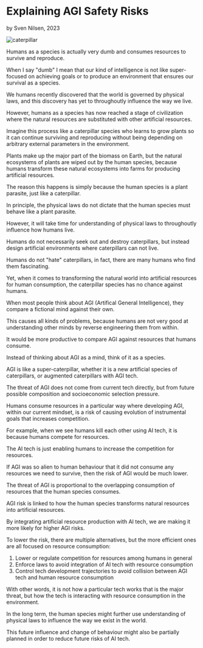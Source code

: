 # Explaining AGI Safety Risks
by Sven Nilsen, 2023

![caterpillar](https://pbs.twimg.com/media/F5XqFvQWIAAvg9b?format=jpg&name=medium)

Humans as a species is actually very dumb and consumes resources to survive and reproduce.

When I say "dumb" I mean that our kind of intelligence is not like super-focused
on achieving goals or to produce an environment that ensures our survival as a species.

We humans recently discovered that the world is governed by physical laws,
and this discovery has yet to throughoutly influence the way we live.

However, humans as a species has now reached a stage of civilization
where the natural resources are substituted with other artificial resources.

Imagine this process like a caterpillar species who learns to grow plants so it
can continue surviving and reproducing without being depending on arbitrary external parameters in the environment.

Plants make up the major part of the biomass on Earth,
but the natural ecosystems of plants are wiped out by the human species,
because humans transform these natural ecosystems into farms for producing artificial resources.

The reason this happens is simply because the human species is a plant parasite, just like a caterpillar.

In principle, the physical laws do not dictate that the human species must behave like a plant parasite.

However, it will take time for understanding of physical laws to throughoutly influence how humans live.

Humans do not necessarily seek out and destroy caterpillars,
but instead design artificial environments where caterpillars can not live.

Humans do not "hate" caterpillars, in fact, there are many humans who find them fascinating.

Yet, when it comes to transforming the natural world into artificial resources for human consumption,
the caterpillar species has no chance against humans.

When most people think about AGI (Artifical General Intelligence),
they compare a fictional mind against their own.

This causes all kinds of problems, because humans are not very good at understanding
other minds by reverse engineering them from within.

It would be more productive to compare AGI against resources that humans consume.

Instead of thinking about AGI as a mind, think of it as a species.

AGI is like a super-caterpillar, whether it is a new artificial species of caterpillars,
or augmented caterpillars with AGI tech.

The threat of AGI does not come from current tech directly,
but from future possible composition and socioeconomic selection pressure.

Humans consume resources in a particular way where developing AGI,
within our current mindset,
is a risk of causing evolution of instrumental goals that increases competition.

For example, when we see humans kill each other using AI tech,
it is because humans compete for resources.

The AI tech is just enabling humans to increase the competition for resources.

If AGI was so alien to human behaviour that it did not consume any resources we need to survive,
then the risk of AGI would be much lower.

The threat of AGI is proportional to the overlapping consumption of resources that the human species consumes.

AGI risk is linked to how the human species transforms natural resources into artificial resources.

By integrating artificial resource production with AI tech,
we are making it more likely for higher AGI risks.

To lower the risk, there are multiple alternatives, but the more efficient ones are all focused on resource consumption:

1. Lower or regulate competition for resources among humans in general
2. Enforce laws to avoid integration of AI tech with resource consumption
3. Control tech development trajectories to avoid collision between AGI tech and human resource consumption

With other words, it is not how a particular tech works that is the major threat,
but how the tech is interacting with resource consumption in the environment.

In the long term, the human species might further use understanding of physical laws
to influence the way we exist in the world.

This future influence and change of behaviour might also be partially planned
in order to reduce future risks of AI tech.
